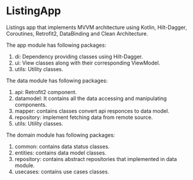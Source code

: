 # ListingApp
Listings app that implements MVVM architecture using Kotlin, Hilt-Dagger, Coroutines, Retrofit2, DataBinding and Clean Architecture.

The app module has following packages:

1. di: Dependency providing classes using Hilt-Dagger.
2. ui: View classes along with their corresponding ViewModel.
3. utils: Utility classes.

The data module has following packages:

1. api: Retrofit2 component.
2. datamodel: It contains all the data accessing and manipulating components.
3. mapper: contains classes convert api responces to data model.
4. repository: implement fetching data from remote source.
5. utils: Utility classes.

The domain module has following packages:

1. common: contains data status classes.
2. entities: contains data model classes.
3. repository: contains abstract repositories that implemented in data module.
4. usecases: contains use cases classes.


